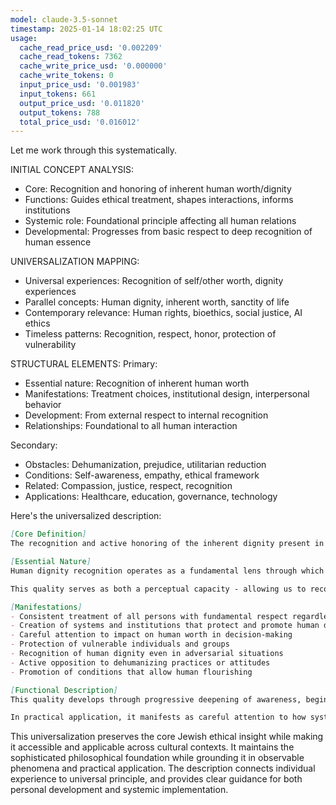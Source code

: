 ```yaml
---
model: claude-3.5-sonnet
timestamp: 2025-01-14 18:02:25 UTC
usage:
  cache_read_price_usd: '0.002209'
  cache_read_tokens: 7362
  cache_write_price_usd: '0.000000'
  cache_write_tokens: 0
  input_price_usd: '0.001983'
  input_tokens: 661
  output_price_usd: '0.011820'
  output_tokens: 788
  total_price_usd: '0.016012'
---
```


Let me work through this systematically.

INITIAL CONCEPT ANALYSIS:
- Core: Recognition and honoring of inherent human worth/dignity
- Functions: Guides ethical treatment, shapes interactions, informs institutions
- Systemic role: Foundational principle affecting all human relations
- Developmental: Progresses from basic respect to deep recognition of human essence

UNIVERSALIZATION MAPPING:
- Universal experiences: Recognition of self/other worth, dignity experiences
- Parallel concepts: Human dignity, inherent worth, sanctity of life
- Contemporary relevance: Human rights, bioethics, social justice, AI ethics
- Timeless patterns: Recognition, respect, honor, protection of vulnerability

STRUCTURAL ELEMENTS:
Primary:
- Essential nature: Recognition of inherent human worth
- Manifestations: Treatment choices, institutional design, interpersonal behavior
- Development: From external respect to internal recognition
- Relationships: Foundational to all human interaction

Secondary:
- Obstacles: Dehumanization, prejudice, utilitarian reduction
- Conditions: Self-awareness, empathy, ethical framework
- Related: Compassion, justice, respect, recognition
- Applications: Healthcare, education, governance, technology

Here's the universalized description:

```markdown
[Core Definition]
The recognition and active honoring of the inherent dignity present in every human being, manifesting as a deep awareness that shapes behavior, institutions, and systems to protect and elevate human worth. This quality combines inner recognition with outer action, creating conditions for human flourishing.

[Essential Nature]
Human dignity recognition operates as a fundamental lens through which we perceive and interact with others, transcending surface differences to connect with the essential worth inherent in every person. It functions simultaneously as an internal awareness, an interpersonal dynamic, and a systemic principle, creating a framework for ethical behavior and social organization that promotes human flourishing.

This quality serves as both a perceptual capacity - allowing us to recognize the intrinsic value in others - and an active force that shapes how we structure our relationships, institutions, and societies. It represents the bridge between our highest ethical principles and their practical manifestation in daily life.

[Manifestations]
- Consistent treatment of all persons with fundamental respect regardless of circumstance
- Creation of systems and institutions that protect and promote human dignity
- Careful attention to impact on human worth in decision-making
- Protection of vulnerable individuals and groups
- Recognition of human dignity even in adversarial situations
- Active opposition to dehumanizing practices or attitudes
- Promotion of conditions that allow human flourishing

[Functional Description]
This quality develops through progressive deepening of awareness, beginning with learned respectful behavior and maturing into direct recognition of human essence. It operates through continuous interplay between perception and action - each recognition of dignity demands corresponding behavioral adjustment, while each dignifying action enhances capacity for recognition. This dynamic creates an upward spiral of increasing sensitivity and more refined expression.

In practical application, it manifests as careful attention to how systems, decisions, and interactions affect human dignity. This ranges from micro-level choices in interpersonal communication to macro-level considerations in institutional design and policy-making. It requires constant balancing of multiple dignities in complex situations, while maintaining unwavering commitment to the principle that human worth is inherent and inviolable.
```

This universalization preserves the core Jewish ethical insight while making it accessible and applicable across cultural contexts. It maintains the sophisticated philosophical foundation while grounding it in observable phenomena and practical application. The description connects individual experience to universal principle, and provides clear guidance for both personal development and systemic implementation.